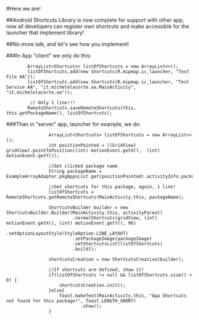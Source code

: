 #Here we are!

##Android Shortcuts Library is now complete for support with other app, now all developers can register own shortcuts and make accessible for the launcher that implement library!

##No more talk, and let's see how you implement!

###In App "client" we only do this:

```
        ArrayList<Shortcuts> listOfShortcuts = new ArrayList<>();
        listOfShortcuts.add(new Shortcuts(R.mipmap.ic_launcher, "Test File AA"));
        listOfShortcuts.add(new Shortcuts(R.mipmap.ic_launcher, "Test Service AA", "it.michelelacorte.aa.MainActivity", "it.michelelacorte.aa"));

         // Only 1 line!!!
        RemoteShortcuts.saveRemoteShortcuts(this, this.getPackageName(), listOfShortcuts);
```

###Than in "server" app, launcher for example, we do:

```
                ArrayList<Shortcuts> listOfShortcuts = new ArrayList<>();
                int positionPointed = ((GridView) gridView).pointToPosition((int) motionEvent.getX(),  (int) motionEvent.getY());

                //Get clicked package name
                String packageName = ExampleArrayAdapter.pkgAppsList.get(positionPointed).activityInfo.packageName;

                //Get shortcuts for this package, again, 1 line!
                listOfShortcuts = RemoteShortcuts.getRemoteShortcuts(MainActivity.this, packageName);

                ShortcutsBuilder builder = new ShortcutsBuilder.Builder(MainActivity.this, activityParent)
                         .normalShortcuts(gridView, (int) motionEvent.getX(), (int) motionEvent.getY(), 96)
                         .setOptionLayoutStyle(StyleOption.LINE_LAYOUT)
                         .setPackageImage(packageImage)
                         .setShortcutsList(listOfShortcuts)
                         .build();
                         
                shortcutsCreation = new ShortcutsCreation(builder);

                //If shortcuts are defined, show it!
                if(listOfShortcuts != null && listOfShortcuts.size() > 0) {
                    shortcutsCreation.init();
                }else{
                    Toast.makeText(MainActivity.this, "App Shortcuts not found for this package!", Toast.LENGTH_SHORT)
                            .show();
                }
```

